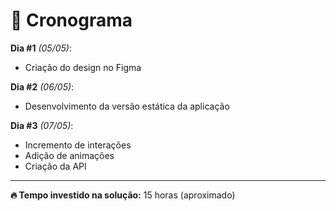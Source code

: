 # 📆 Cronograma
**Dia #1** _(05/05)_:
- Criação do design no Figma

**Dia #2** _(06/05)_:
- Desenvolvimento da versão estática da aplicação

**Dia #3** _(07/05)_:
- Incremento de interações
- Adição de animações
- Criação da API

---

**🔥 Tempo investido na solução:** 15 horas (aproximado)
